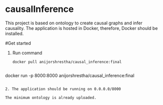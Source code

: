 # causalInference
This project is based on ontology to create causal graphs and infer causality. The application is hosted in Docker, therefore, Docker should be installed.

#Get started
1. Run  command
   ```
   docker pull anijorshrestha/causal_inference:final
   ```
   ```
docker run -p 8000:8000 anijorshrestha/causal_inference:final
```

2. The application should be running on 0.0.0.0/8000

The minimum ontology is already uploaded.
